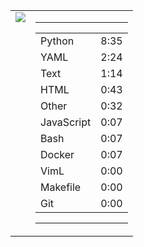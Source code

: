 
<table><tr>
<td valign="top">
  <img src="https://wakatime.com/share/@Aperture/0cd21d5d-ac4f-458d-9c71-d06f479c1297.png" />
</td>

<td valign="top">
  <hr>
  <table>
    <tr><td>Python</td><td>8:35</td></tr><tr><td>YAML</td><td>2:24</td></tr><tr><td>Text</td><td>1:14</td></tr><tr><td>HTML</td><td>0:43</td></tr><tr><td>Other</td><td>0:32</td></tr><tr><td>JavaScript</td><td>0:07</td></tr><tr><td>Bash</td><td>0:07</td></tr><tr><td>Docker</td><td>0:07</td></tr><tr><td>VimL</td><td>0:00</td></tr><tr><td>Makefile</td><td>0:00</td></tr><tr><td>Git</td><td>0:00</td></tr>
  </table>
  <hr>
</td>
</tr></table>

